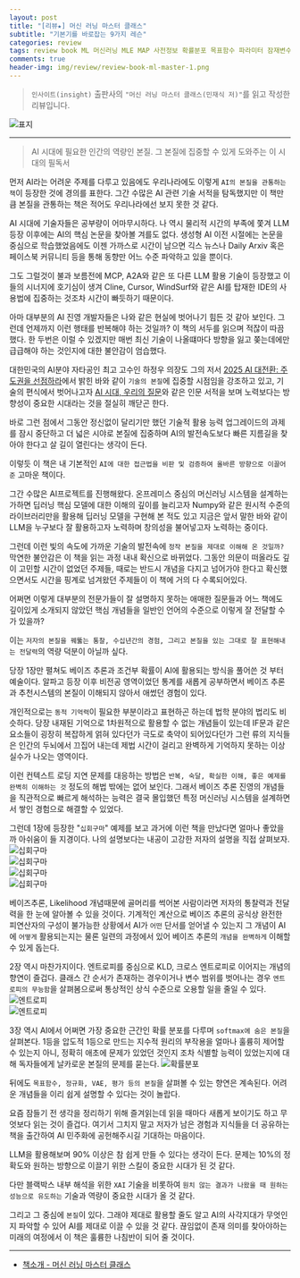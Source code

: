 ```yaml
---  
layout: post  
title: "[리뷰★] 머신 러닝 마스터 클래스"  
subtitle: "기본기를 바로잡는 9가지 레슨"  
categories: review  
tags: review book ML 머신러닝 MLE MAP 사전정보 확률분포 목표함수 파라미터 잠재변수 성능측정 고차원 차원의 저주 할루시네이션   
comments: true  
header-img: img/review/review-book-ml-master-1.png
---  
```

  
> `인사이트(insight)` 출판사의 `"머신 러닝 마스터 클래스(민재식 저)"`를 읽고 작성한 리뷰입니다.  

![표지](https://theorydb.github.io/assets/img/review/review-book-ml-master-1.png)  

---

> AI 시대에 필요한 인간의 역량인 본질. 그 본질에 집중할 수 있게 도와주는 이 시대의 필독서

먼저 AI라는 어려운 주제를 다루고 있음에도 우리나라에도 이렇게 `AI의 본질을 관통하는 책`이 등장한 것에 경의를 표한다. 그간 수많은 AI 관련 기술 서적을 탐독했지만 이 책만큼 본질을 관통하는 책은 적어도 우리나라에선 보지 못한 것 같다. 

AI 시대에 기술자들은 공부량이 어마무시하다. 나 역시 물리적 시간의 부족에 쫓겨 LLM 등장 이후에는 AI의 핵심 논문을 찾아볼 겨를도 없다. 생성형 AI 이전 시절에는 논문을 중심으로 학습했었음에도 이젠 가까스로 시간이 남으면 긱스 뉴스나 Daily Arxiv 혹은 페이스북 커뮤니티 등을 통해 동향만 어느 수준 파악하고 있을 뿐이다. 

그도 그럴것이 불과 보름전에 MCP, A2A와 같은 또 다른 LLM 활용 기술이 등장했고 이들의 시너지에 호기심이 생겨 Cline, Cursor, WindSurf와 같은 AI를 탑재한 IDE의 사용법에 집중하는 것조차 시간이 빠듯하기 때문이다. 

아마 대부분의 AI 진영 개발자들은 나와 같은 현실에 벗어나기 힘든 것 같아 보인다. 그런데 언제까지 이런 행태를 반복해야 하는 것일까? 이 책의 서두를 읽으며 적잖이 따끔했다. 한 두번은 이럴 수 있겠지만 매번 최신 기술이 나올떄마다 방향을 잃고 쫒는데에만 급급해야 하는 것인지에 대한 불안감이 엄습했다.

대한민국의 AI분야 자타공인 최고 고수인 하정우 의장도 그의 저서 [2025 AI 대전환: 주도권을 선점하라](https://theorydb.github.io/review/2024/11/03/review-book-ai-shift/)에서 밝힌 바와 같이 `기술의 본질`에 집중할 시점임을 강조하고 있고, 기술의 편식에서 벗어나고자 [AI 시대, 우리의 질문](https://theorydb.github.io/review/2025/04/08/review-book-ai-era-qna/)와 같은 인문 서적을 보며 노력보다는 방향성이 중요한 시대라는 것을 절실히 깨닫곤 한다. 

바로 그런 점에서 그동안 정신없이 달리기만 했던 기술적 활용 능력 업그레이드의 과제를 잠시 중단하고 더 넓은 시야로 본질에 집중하며 AI의 발전속도보다 빠른 지름길을 찾아야 한다고 살 길이 열린다는 생각이 든다. 

이렇듯 이 책은 내 기본적인 `AI에 대한 접근법을 비판 및 검증하여 올바른 방향으로 이끌어 준` 고마운 책이다. 

그간 수많은 AI프로젝트를 진행해왔다. 온프레미스 중심의 머신러닝 시스템을 설계하는가하면 딥러닝 핵심 모델에 대한 이해의 깊이를 늘리고자 Numpy와 같은 원시적 수준의 라이브러리만을 활용해 딥러닝 모델을 구현해 본 적도 있고 지금은 앞서 말한 바와 같이 LLM을 누구보다 잘 활용하고자 노력하며 창의성을 불어넣고자 노력하는 중이다. 

그런데 이런 빛의 속도에 가까운 기술의 발전속에 `정작 본질을 제대로 이해해 온 것일까?` 막연한 불안감은 이 책을 읽는 과정 내내 확신으로 바뀌었다. 그동안 의문이 떠올라도 깊이 고민할 시간이 없었던 주제들, 때로는 반드시 개념을 다지고 넘어가야 한다고 확신했으면서도 시간을 핑계로 넘겨왔던 주제들이 이 책에 거의 다 수록되어있다. 

어쩌면 이렇게 대부분의 전문가들이 잘 설명하지 못하는 애매한 질문들과 어느 책에도 깊이있게 소개되지 않았던 핵심 개념들을 일반인 언어의 수준으로 이렇게 잘 전달할 수가 있을까?

이는 `저자의 본질을 꿰뚫는 통찰, 수십년간의 경험, 그리고 본질을 있는 그대로 잘 표현해내는 전달력`의 역량 덕분이 아닐까 싶다. 

당장 1장만 펼쳐도 베이즈 추론과 조건부 확률이 AI에 활용되는 방식을 풀어쓴 것 부터 예술이다. 알파고 등장 이후 비전공 영역이었던 통계를 새롭게 공부하면서 베이즈 추론과 추천시스템의 본질이 이해되지 않아서 애썼던 경험이 있다.

개인적으로는 `동적 기억력`이 필요한 부분이라고 표현하곤 하는데 법학 분야의 법리도 비슷하다. 당장 내재된 기억으로 1차원적으로 활용할 수 없는 개념들이 있는데 IF문과 같은 요소들이 굉장히 복잡하게 얽혀 있다던가 극도로 축약이 되어있다던가 그런 류의 지식들은 인간의 두뇌에서 끄집어 내는데 제법 시간이 걸리고 완벽하게 기억하지 못하는 이상 실수가 나오는 영역이다.

이런 컨텍스트 로딩 지연 문제를 대응하는 방법은 `반복, 숙달, 확실한 이해, 좋은 예제를 완벽히 이해하는 것` 정도의 해법 밖에는 없어 보인다. 그래서 베이즈 추론 진영의 개념들을 직관적으로 빠르게 해석하는 능력은 결국 몰입했던 특정 머신러닝 시스템을 설계하면서 쌓인 경험으로 해결할 수 있었다.

그런데 1장에 등장한 "`십회구마`" 예제를 보고 과거에 이런 책을 만났다면 얼마나 좋았을까 아쉬움이 들 지경이다. 나의 설명보다는 내공이 고강한 저자의 설명을 직접 살펴보자.
![십회구마](https://theorydb.github.io/assets/img/review/review-book-ml-master-2.png)  
![십회구마](https://theorydb.github.io/assets/img/review/review-book-ml-master-3.png)  
![십회구마](https://theorydb.github.io/assets/img/review/review-book-ml-master-4.png)  
![십회구마](https://theorydb.github.io/assets/img/review/review-book-ml-master-5.png)  

베이즈추론, Likelihood 개념때문에 골머리를 썩어본 사람이라면 저자의 통찰력과 전달력을 한 눈에 알아볼 수 있을 것이다. 기계적인 계산으로 베이즈 추론의 공식상 완전한 피연산자의 구성이 불가능한 상황에서 AI가 `어떤` 단서를 얻어낼 수 있는지 그 개념이 AI에 `어떻게` 활용되는지는 물론 일련의 과정에서 있어 베이즈 추론의 `개념을 완벽하게` 이해할 수 있게 돕는다. 

2장 역시 마찬가지이다. 엔트로피를 중심으로 KLD, 크로스 엔트로피로 이어지는 개념의 향연이 즐겁다. 클래스 간 순서가 존재하는 경우이거나 변수 범위를 벗어나는 경우 `엔트로피의 무능함`을 살펴봄으로써 통상적인 상식 수준으로 오용할 일을 줄일 수 있다.
![엔트로피](https://theorydb.github.io/assets/img/review/review-book-ml-master-6.png)  
![엔트로피](https://theorydb.github.io/assets/img/review/review-book-ml-master-7.png)  

3장 역시 AI에서 어쩌면 가장 중요한 근간인 확률 분포를 다루며 `softmax에 숨은 본질`을 살펴본다. 1등을 압도적 1등으로 만드는 지수적 원리의 부작용을 얼마나 훌륭히 제어할 수 있는지 아니, 정확히 애초에 문제가 있었던 것인지 조차 식별할 능력이 있었는지에 대해 독자들에게 날카로운 본질의 문제를 묻는다. 
![확률분포](https://theorydb.github.io/assets/img/review/review-book-ml-master-8.png)  

뒤에도 `목표함수, 정규화, VAE, 평가 등의 본질`을 살펴볼 수 있는 향연은 계속된다. 어려운 개념들을 이리 쉽게 설명할 수 있다는 것이 놀랍다. 

요즘 잠들기 전 생각을 정리하기 위해 즐겨읽는데 읽을 때마다 새롭게 보이기도 하고 무엇보다 읽는 것이 즐겁다. 여기서 그치지 말고 저자가 남은 경험과 지식들을 더 공유하는 책을 출간하여 AI 민주화에 공헌해주시길 기대하는 마음이다. 

LLM을 활용해보며 90% 이상은 참 쉽게 만들 수 있다는 생각이 든다. 문제는 10%의 정확도와 원하는 방향으로 이끌기 위한 스킬이 중요한 시대가 된 것 같다.

다만 블랙박스 내부 해석을 위한 `XAI` 기술을 비롯하여 `원치 않는 결과가 나왔을 때 원하는 성능으로 유도하는` 기술과 역량이 중요한 시대가 올 것 같다. 

그리고 그 중심에 `본질`이 있다. 그래야 제대로 활용할 줄도 알고 AI의 사각지대가 무엇인지 파악할 수 있어 AI를 제대로 이끌 수 있을 것 같다. 끊임없이 존재 의미를 찾아야하는 미래의 여정에서 이 책은 훌륭한 나침반이 되어 줄 것이다. 

---

* [책소개 - 머신 러닝 마스터 클래스](https://www.yes24.com/Product/Goods/141195086)
